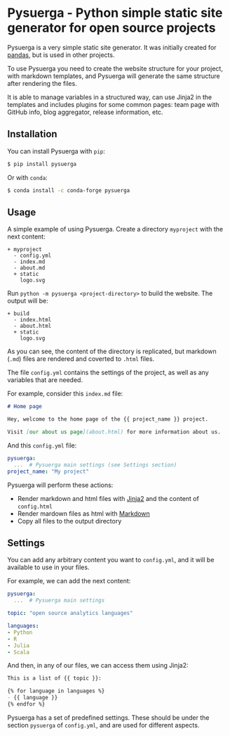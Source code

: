 # Pysuerga - Python simple static site generator for open source projects

Pysuerga is a very simple static site generator. It was initially created
for [pandas](https://pandas.pydata.org), but is used in other projects.

To use Pysuerga you need to create the website structure for your project,
with markdown templates, and Pysuerga will generate the same structure after
rendering the files.

It is able to manage variables in a structured way, can use Jinja2 in the templates
and includes plugins for some common pages: team page with GitHub info, blog
aggregator, release information, etc.

## Installation

You can install Pysuerga with `pip`:
```sh
$ pip install pysuerga
```

Or with `conda`:
```sh
$ conda install -c conda-forge pysuerga
```

## Usage

A simple example of using Pysuerga. Create a directory `myproject` with the
next content:
```
+ myproject
  - config.yml
  - index.md
  - about.md
  + static
    logo.svg
```

Run `python -m pysuerga <project-directory>` to build the website. The output
will be:
```
+ build
  - index.html
  - about.html
  + static
    logo.svg
```

As you can see, the content of the directory is replicated, but markdown (`.md`)
files are rendered and coverted to `.html` files.

The file `config.yml` contains the settings of the project, as well as any variables
that are needed.

For example, consider this `index.md` file:

```markdown
# Home page

Hey, welcome to the home page of the {{ project_name }} project.

Visit [our about us page](about.html) for more information about us.
```

And this `config.yml` file:

```yaml
pysuerga:
  ...  # Pysuerga main settings (see Settings section)
project_name: "My project"
```

Pysuerga will perform these actions:
- Render markdown and html files with [Jinja2](https://jinja.palletsprojects.com/) and the content of `config.html`
- Render mardown files as html with [Markdown](https://github.com/Python-Markdown/markdown)
- Copy all files to the output directory

## Settings

You can add any arbitrary content you want to `config.yml`, and it will be available to use in your files.

For example, we can add the next content:

```yaml
pysuerga:
  ...  # Pysuerga main settings

topic: "open source analytics languages"

languages:
- Python
- R
- Julia
- Scala
```

And then, in any of our files, we can access them using Jinja2:

```markdown
This is a list of {{ topic }}:

{% for language in languages %}
- {{ language }}
{% endfor %}
```

Pysuerga has a set of predefined settings. These should be under the section `pysuerga` of `config.yml`, and are used for
different aspects.
